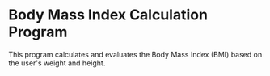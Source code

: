 # Body Mass Index Calculation Program

This program calculates and evaluates the Body Mass Index (BMI) based on the user's weight and height.
